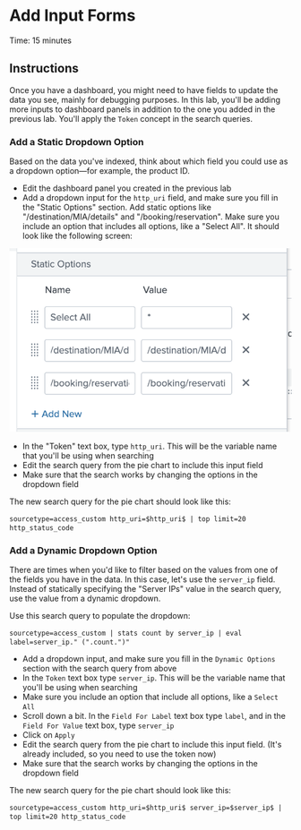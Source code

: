 # Add Input Forms
Time: 15 minutes

## Instructions
Once you have a dashboard, you might need to have fields to update the data you see, mainly for debugging purposes. In this lab, you'll be adding more inputs to dashboard panels in addition to the one you added in the previous lab. You'll apply the `Token` concept in the search queries.

### Add a Static Dropdown Option
Based on the data you've indexed, think about which field you could use as a dropdown option&mdash;for example, the product ID.

- Edit the dashboard panel you created in the previous lab
- Add a dropdown input for the `http_uri` field, and make sure you fill in the "Static Options" section. Add static options like "/destination/MIA/details" and "/booking/reservation". Make sure you include an option that includes all options, like a "Select All". It should look like the following screen:

![Static Options](../img/dashboard-input-static-option.png)

- In the "Token" text box, type `http_uri`. This will be the variable name that you'll be using when searching
- Edit the search query from the pie chart to include this input field
- Make sure that the search works by changing the options in the dropdown field

The new search query for the pie chart should look like this:

```
sourcetype=access_custom http_uri=$http_uri$ | top limit=20 http_status_code
```

### Add a Dynamic Dropdown Option
There are times when you'd like to filter based on the values from one of the fields you have in the data. In this case, let's use the `server_ip` field. Instead of statically specifying the "Server IPs" value in the search query, use the value from a dynamic dropdown.

Use this search query to populate the dropdown:

```
sourcetype=access_custom | stats count by server_ip | eval label=server_ip." (".count.")"
```

- Add a dropdown input, and make sure you fill in the `Dynamic Options` section with the search query from above
- In the `Token` text box type `server_ip`. This will be the variable name that you'll be using when searching
- Make sure you include an option that include all options, like a `Select All`
- Scroll down a bit. In the `Field For Label` text box type `label`, and in the `Field For Value` text box, type `server_ip`
- Click on `Apply`
- Edit the search query from the pie chart to include this input field. (It's already included, so you need to use the token now)
- Make sure that the search works by changing the options in the dropdown field

The new search query for the pie chart should look like this:

```
sourcetype=access_custom http_uri=$http_uri$ server_ip=$server_ip$ | top limit=20 http_status_code
```
